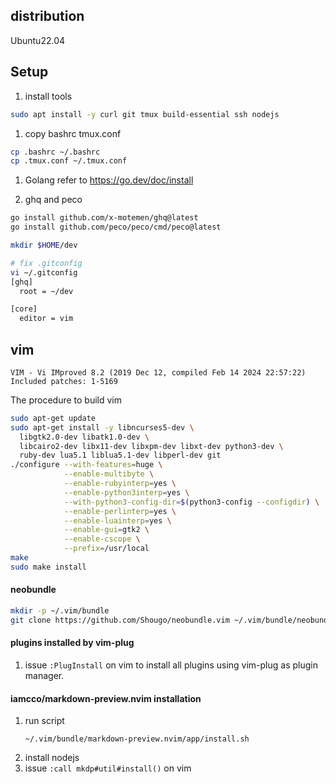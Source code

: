 ## distribution

Ubuntu22.04

## Setup

1. install tools

``` bash
sudo apt install -y curl git tmux build-essential ssh nodejs
```

1. copy bashrc tmux.conf
``` bash
cp .bashrc ~/.bashrc
cp .tmux.conf ~/.tmux.conf
```

1. Golang
refer to https://go.dev/doc/install


1. ghq and peco

``` bash
go install github.com/x-motemen/ghq@latest
go install github.com/peco/peco/cmd/peco@latest
```

``` bash
mkdir $HOME/dev

# fix .gitconfig
vi ~/.gitconfig
[ghq]
  root = ~/dev

[core]
  editor = vim
```

## vim

```
VIM - Vi IMproved 8.2 (2019 Dec 12, compiled Feb 14 2024 22:57:22)
Included patches: 1-5169
```

The procedure to build vim
``` bash
sudo apt-get update
sudo apt-get install -y libncurses5-dev \
  libgtk2.0-dev libatk1.0-dev \
  libcairo2-dev libx11-dev libxpm-dev libxt-dev python3-dev \
  ruby-dev lua5.1 liblua5.1-dev libperl-dev git
./configure --with-features=huge \
            --enable-multibyte \
            --enable-rubyinterp=yes \
            --enable-python3interp=yes \
            --with-python3-config-dir=$(python3-config --configdir) \
            --enable-perlinterp=yes \
            --enable-luainterp=yes \
            --enable-gui=gtk2 \
            --enable-cscope \
            --prefix=/usr/local
make
sudo make install
```

#### neobundle
``` bash
mkdir -p ~/.vim/bundle
git clone https://github.com/Shougo/neobundle.vim ~/.vim/bundle/neobundle.vim
```

#### plugins installed by vim-plug

1. issue ``:PlugInstall`` on vim to install all plugins using vim-plug as plugin manager.

#### iamcco/markdown-preview.nvim installation

1. run script
    ```
    ~/.vim/bundle/markdown-preview.nvim/app/install.sh
    ```
1. install nodejs
1. issue ``:call mkdp#util#install()`` on vim
